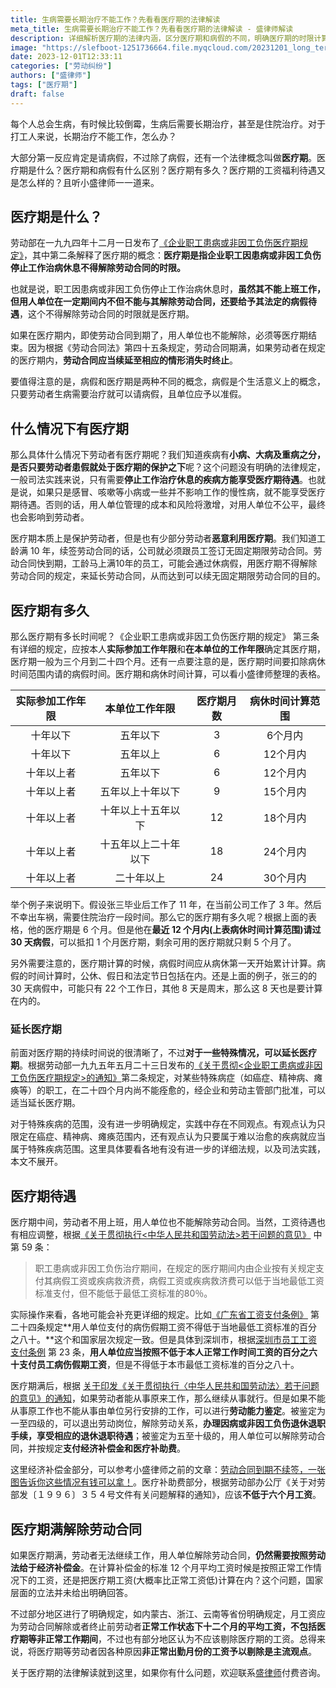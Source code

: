 ```yaml
---
title: 生病需要长期治疗不能工作？先看看医疗期的法律解读
meta_title: 生病需要长期治疗不能工作？先看看医疗期的法律解读 - 盛律师解读
description: 详细解析医疗期的法律内涵，区分医疗期和病假的不同，明确医疗期的时限计算以及延长规定，同时指出医疗期中间和医疗期满后的工资福利待遇。
image: "https://slefboot-1251736664.file.myqcloud.com/20231201_long_term_illness_lawer.webp"
date: 2023-12-01T12:33:11
categories: ["劳动纠纷"]
authors: ["盛律师"]
tags: ["医疗期"]
draft: false
---
```


每个人总会生病，有时候比较倒霉，生病后需要长期治疗，甚至是住院治疗。对于打工人来说，长期治疗不能工作，怎么办？

大部分第一反应肯定是请病假，不过除了病假，还有一个法律概念叫做**医疗期**。医疗期是什么？医疗期和病假有什么区别？医疗期有多久？医疗期的工资福利待遇又是怎么样的？且听小盛律师一一道来。

## 医疗期是什么？

劳动部在一九九四年十二月一日发布了[《企业职工患病或非因工负伤医疗期规定》](http://www.mohrss.gov.cn/xxgk2020/gzk/gz/202112/t20211228_431556.html)，其中第二条解释了医疗期的概念：**医疗期是指企业职工因患病或非因工负伤停止工作治病休息不得解除劳动合同的时限。**

也就是说，职工因患病或非因工负伤停止工作治病休息时，**虽然其不能上班工作，但用人单位在一定期间内不但不能与其解除劳动合同，还要给予其法定的病假待遇**，这个不得解除劳动合同的时限就是医疗期。

如果在医疗期内，即使劳动合同到期了，用人单位也不能解除，必须等医疗期结束。因为根据《劳动合同法》第四十五条规定，劳动合同期满，如果劳动者在规定的医疗期内，**劳动合同应当续延至相应的情形消失时终止**。

要值得注意的是，病假和医疗期是两种不同的概念，病假是个生活意义上的概念，只要劳动者生病需要治疗就可以请病假，且单位应予以准假。

## 什么情况下有医疗期

那么具体什么情况下劳动者有医疗期呢？我们知道疾病有**小病、大病及重病之分，是否只要劳动者患假就处于医疗期的保护之下**呢？这个问题没有明确的法律规定，一般司法实践来说，只有需要**停止工作治疗休息的疾病方能享受医疗期待遇**。也就是说，如果只是感冒、咳嗽等小病或一些并不影响工作的慢性病，就不能享受医疗期待遇。否则的话，用人单位管理的成本和风险将激增，对用人单位不公平，最终也会影响到劳动者。

医疗期本质上是保护劳动者，但是也有少部分劳动者**恶意利用医疗期**。我们知道工龄满 10 年，续签劳动合同的话，公司就必须跟员工签订无固定期限劳动合同。劳动合同快到期，工龄马上满10年的员工，可能会通过休病假，用医疗期不得解除劳动合同的规定，来延长劳动合同，从而达到可以续无固定期限劳动合同的目的。

## 医疗期有多久

那么医疗期有多长时间呢？《企业职工患病或非因工负伤医疗期的规定》 第三条有详细的规定，应按本人**实际参加工作年限**和**在本单位的工作年限**确定其医疗期，医疗期一般为三个月到二十四个月。还有一点要注意的是，医疗期时间要扣除病休时间范围内请的病假时间。医疗期和病休时间计算，可以看小盛律师整理的表格。

| 实际参加工作年限 | 本单位工作年限| 医疗期月数 | 病休时间计算范围 |
| :---: | :---: | :---: |  :---: |
| 十年以下 | 五年以下 | 3 | 6个月内 |
| 十年以下 | 五年以上| 6 | 12个月内 |
| 十年以上者 | 五年以下 | 6 | 12个月内 |
| 十年以上者 | 五年以上十年以下 | 9 | 15个月内 |
| 十年以上者 | 十年以上十五年以下 | 12 | 18个月内 |
| 十年以上者 | 十五年以上二十年以下 | 18 | 24个月内 |
| 十年以上者 | 二十年以上 | 24 | 30个月内 |

举个例子来说明下。假设张三毕业后工作了 11 年，在当前公司工作了 3 年。然后不幸出车祸，需要住院治疗一段时间。那么它的医疗期有多久呢？根据上面的表格，他的医疗期是 6 个月。但是他在**最近 12 个月内(上表病休时间计算范围)请过 30 天病假**，可以抵扣 1 个月医疗期，剩余可用的医疗期就只剩 5 个月了。

另外需要注意的，医疗期计算的时候，病假时间应从病休第一天开始累计计算。病假的时间计算时，公休、假日和法定节日包括在内。还是上面的例子，张三的的 30 天病假中，可能只有 22 个工作日，其他 8 天是周末，那么这 8 天也是要计算在内的。

### 延长医疗期

前面对医疗期的持续时间说的很清晰了，不过**对于一些特殊情况，可以延长医疗期**。根据劳动部一九九五年五月二十三日发布的[《关于贯彻<企业职工患病或非因工负伤医疗期规定>的通知》](http://hrss.jl.gov.cn/ldgx/ldyggl/201608/t20160824_2401526.html)第二条规定，对某些特殊病症（如癌症、精神病、瘫痪等）的职工，在二十四个月内尚不能痊愈的，经企业和劳动主管部门批准，可以适当延长医疗期。

对于特殊疾病的范围，没有进一步明确规定，实践中存在不同观点。有观点认为只限定在癌症、精神病、瘫痪范围内，还有观点认为只要属于难以治愈的疾病就应当属于特殊疾病范围。这里具体要看各地有没有进一步的详细法规，以及司法实践，本文不展开。

## 医疗期待遇

医疗期中间，劳动者不用上班，用人单位也不能解除劳动合同。当然，工资待遇也有相应调整，根据[《关于贯彻执行<中华人民共和国劳动法>若干问题的意见》](http://www.mohrss.gov.cn/xxgk2020/fdzdgknr/zcfg/gfxwj/zh/202103/t20210330_412011.html) 中第 59 条：

> 职工患病或非因工负伤治疗期间，在规定的医疗期间内由企业按有关规定支付其病假工资或疾病救济费，病假工资或疾病救济费可以低于当地最低工资标准支付，但不能低于最低工资标准的80％。

实际操作来看，各地可能会补充更详细的规定。比如[《广东省工资支付条例》](https://www.gd.gov.cn/zwgk/wjk/zcfgk/content/post_2532357.html) 第二十四条规定**用人单位支付的病伤假期工资不得低于当地最低工资标准的百分之八十。**这个和国家层次规定一致。但是具体到深圳市，根据[深圳市员工工资支付条例](https://www.gd.gov.cn/zwgk/wjk/zcfgk/content/post_2532037.html) 第 23 条，**用人单位应当按照不低于本人正常工作时间工资的百分之六十支付员工病伤假期工资**，但是不得低于本市最低工资标准的百分之八十。

医疗期满后，根据 [关于印发《关于贯彻执行〈中华人民共和国劳动法〉若干问题的意见》的通知](http://www.mohrss.gov.cn/xxgk2020/fdzdgknr/zcfg/gfxwj/zh/202103/t20210330_412011.html)，如果劳动者能从事原来工作，那么继续从事就行。但是如果不能从事原工作也不能从事由单位另行安排的工作，可以进行**劳动能力鉴定**。被鉴定为一至四级的，可以退出劳动岗位，解除劳动关系，**办理因病或非因工负伤退休退职手续，享受相应的退休退职待遇**；被鉴定为五至十级的，用人单位可以解除劳动合同，并按规定**支付经济补偿金和医疗补助费**。

这里经济补偿金部分，可以参考小盛律师之前的文章：[劳动合同到期不续签，一张图告诉你这些情况有钱可以拿！](https://selfboot.cn/2023/08/23/employment_renewal/)。医疗补助费部分，根据劳动部办公厅《关于对劳部发〔１９９６〕３５４号文件有关问题解释的通知》，应该**不低于六个月工资**。

## 医疗期满解除劳动合同

如果医疗期满，劳动者无法继续工作，用人单位解除劳动合同，**仍然需要按照劳动法给于经济补偿金**。在计算补偿金的标准 12 个月平均工资时候是按照正常工作情况下的工资，还是把医疗期工资(大概率比正常工资低)计算在内？这个问题，国家层面的立法并未给出明确回答。

不过部分地区进行了明确规定，如内蒙古、浙江、云南等省份明确规定，月工资应为劳动合同解除或者终止前劳动者**正常工作状态下十二个月的平均工资，不包括医疗期等非正常工作期间**，不过也有部分地区认为不应该剔除医疗期的工资。总得来说，将医疗期等劳动者因各种原因**非正常出勤月份的工资予以剔除是主流观点**。

关于医疗期的法律解读就到这里，如果你有什么问题，欢迎联系[盛律师](https://www.shenglvshi.cn/contact)付费咨询。
